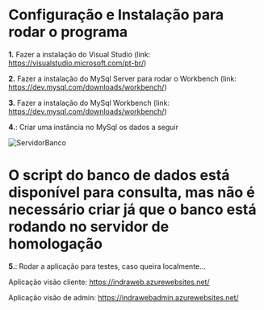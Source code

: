 # Configuração e Instalação para rodar o programa

__1.__ Fazer a instalação do Visual Studio (link: https://visualstudio.microsoft.com/pt-br/)

__2.__ Fazer a instalação do MySql Server para rodar o Workbench (link: https://dev.mysql.com/downloads/workbench/)

__3.__ Fazer a instalação do MySql Workbench (link: https://dev.mysql.com/downloads/workbench/)

__4.__: Criar uma instância no MySql os dados a seguir

![ServidorBanco](https://user-images.githubusercontent.com/57513448/122061545-002afa00-cdc5-11eb-96ab-0dd612b6b5fe.png)


# O script do banco de dados está disponível para consulta, mas não é necessário criar já que o banco está rodando no servidor de homologação

__5.__: Rodar a aplicação para testes, caso queira localmente...

Aplicação visão cliente:  https://indraweb.azurewebsites.net/

Aplicação visão de admin: https://indrawebadmin.azurewebsites.net/
